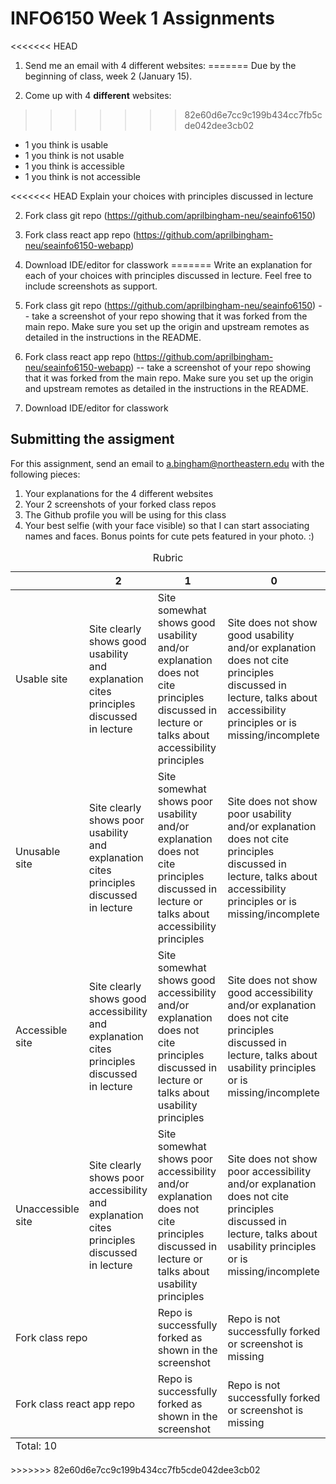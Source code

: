 # INFO6150 Week 1 Assignments
<<<<<<< HEAD

1. Send me an email with 4 different websites:
=======
Due by the beginning of class, week 2 (January 15).

1. Come up with 4 **different** websites:
>>>>>>> 82e60d6e7cc9c199b434cc7fb5cde042dee3cb02

* 1 you think is usable
* 1 you think is not usable
* 1 you think is accessible
* 1 you think is not accessible

<<<<<<< HEAD
Explain your choices with principles discussed in lecture


2. Fork class git repo (https://github.com/aprilbingham-neu/seainfo6150)
3. Fork class react app repo (https://github.com/aprilbingham-neu/seainfo6150-webapp)
4. Download IDE/editor for classwork
=======
Write an explanation for each of your choices with principles discussed in lecture. Feel free to include screenshots as support.

2. Fork class git repo (https://github.com/aprilbingham-neu/seainfo6150) -- take a screenshot of your repo showing that it was forked from the main repo. Make sure you set up the origin and upstream remotes as detailed in the instructions in the README. 
3. Fork class react app repo (https://github.com/aprilbingham-neu/seainfo6150-webapp) -- take a screenshot of your repo showing that it was forked from the main repo. Make sure you set up the origin and upstream remotes as detailed in the instructions in the README.
4. Download IDE/editor for classwork


## Submitting the assigment
For this assignment, send an email to a.bingham@northeastern.edu with the following pieces:
1. Your explanations for the 4 different websites
2. Your 2 screenshots of your forked class repos
3. The Github profile you will be using for this class 
4. Your best selfie (with your face visible) so that I can start associating names and faces. Bonus points for cute pets featured in your photo. :)

<table>
  <caption>Rubric</caption>
  <thead>
    <tr>
      <th></th>
      <th>2</th>
      <th>1</th>
      <th>0</th>
    </tr>
  </thead>
  <tbody>
    <tr>
      <td>Usable site</td>
      <td>Site clearly shows good usability and explanation cites principles discussed in lecture</td>
      <td>Site somewhat shows good usability and/or explanation does not cite principles discussed in lecture or talks about accessibility principles</td>
      <td>Site does not show good usability and/or explanation does not cite principles discussed in lecture, talks about accessibility principles or is missing/incomplete</td>
    </tr>
    <tr>
      <td>Unusable site</td>
      <td>Site clearly shows poor usability and explanation cites principles discussed in lecture</td>
      <td>Site somewhat shows poor usability and/or explanation does not cite principles discussed in lecture or talks about accessibility principles</td>
      <td>Site does not show poor usability and/or explanation does not cite principles discussed in lecture, talks about accessibility principles or is missing/incomplete</td>
    </tr>
    <tr>
      <td>Accessible site</td>
      <td>Site clearly shows good accessibility and explanation cites principles discussed in lecture</td>
      <td>Site somewhat shows good accessibility and/or explanation does not cite principles discussed in lecture or talks about usability principles</td>
      <td>Site does not show good accessibility and/or explanation does not cite principles discussed in lecture, talks about usability principles or is missing/incomplete</td>
    </tr>
    <tr>
      <td>Unaccessible site</td>
      <td>Site clearly shows poor accessibility and explanation cites principles discussed in lecture</td>
      <td>Site somewhat shows poor accessibility and/or explanation does not cite principles discussed in lecture or talks about usability principles</td>
      <td>Site does not show poor accessibility and/or explanation does not cite principles discussed in lecture, talks about usability principles or is missing/incomplete</td>
    </tr>
    <tr>
      <td colspan="2">Fork class repo</td>
      <td>Repo is successfully forked as shown in the screenshot</td>
      <td>Repo is not successfully forked or screenshot is missing</td>
    </tr>
    <tr>
      <td colspan="2">Fork class react app repo</td>
      <td>Repo is successfully forked as shown in the screenshot</td>
      <td>Repo is not successfully forked or screenshot is missing</td>
    </tr>
  </tbody>
  <tfoot>
    <td colspan="5">Total: 10</td>
  </tfoot>
</table>
>>>>>>> 82e60d6e7cc9c199b434cc7fb5cde042dee3cb02
